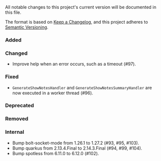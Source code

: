 All notable changes to this project's current version will be documented in this file.

The format is based on [Keep a Changelog](https://keepachangelog.com/en/1.0.0/), and this project adheres
to [Semantic Versioning](https://semver.org/spec/v2.0.0.html).

### Added

### Changed

- Improve help when an error occurs, such as a timeout (#97).

### Fixed

- `GenerateShowNotesHandler` and `GenerateShowNotesSummaryHandler` are now executed in a worker thread (#96).

### Deprecated

### Removed

### Internal

- Bump bolt-socket-mode from 1.26.1 to 1.27.2 (#93, #95, #103).
- Bump quarkus from 2.13.4.Final to 2.14.3.Final (#94, #99, #104).
- Bump spotless from 6.11.0 to 6.12.0 (#102).
